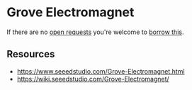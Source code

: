 # Grove Electromagnet
If there are no [open requests](../../../../issues?q=is%3Aissue+is%3Aopen+%22Grove+Electromagnet%22+in%3Atitle) you're welcome to [borrow this](../../../../issues/new?title=Borrow+request+for+Grove+Electromagnet&body=1+piece+of+%5Bthis%5D%28..%2Fblob%2Fmain%2F.%2FHardware%2FActuators%2FGrove_Electromagnet.md%29+for+~2+weeks.).

## Resources
- https://www.seeedstudio.com/Grove-Electromagnet.html
- https://wiki.seeedstudio.com/Grove-Electromagnet/
